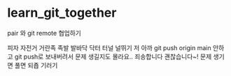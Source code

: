 # learn_git_together
pair 와 git remote 협업하기

피자
자전거
거란족
족발
발바닥
닥터
터널
널뛰기
저 아까 git push origin main 안하고 git push로 보내버려서 문제 생길지도 몰라요.. 죄송합니다
괜찮습니다~! 문제 생기면 풀면 되죱
기러기